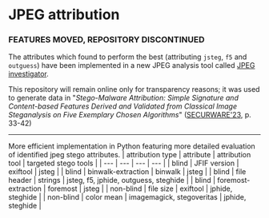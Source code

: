 # JPEG attribution
### FEATURES MOVED, REPOSITORY DISCONTINUED
The attributes which found to perform the best (attributing `jsteg`, `f5` and `outguess`) have been implemented in a new JPEG analysis tool called [JPEG investigator](https://github.com/birnbaum01/hiwi-jpeg-investigator).

This repository will remain online only for transparency reasons; it was used to generate data in "*Stego-Malware Attribution: Simple Signature and Content-based Features Derived and Validated from Classical
Image Steganalysis on Five Exemplary Chosen Algorithms*" ([SECURWARE'23](https://www.thinkmind.org/index.php?view=instance&instance=SECURWARE+2023), p. 33-42)

---
More efficient implementation in Python featuring more detailed evaluation of identified jpeg stego attributes.
| attribution type | attribute | attribution tool | targeted stego tools |
| --- | --- | --- | --- |
| blind | JFIF version | exiftool | jsteg |
| blind | binwalk-extraction | binwalk | jsteg |
| blind | file header | strings | jsteg, f5, jphide, outguess, steghide |
| blind | foremost-extraction | foremost | jsteg |
| non-blind | file size | exiftool | jphide, steghide |
| non-blind | color mean | imagemagick, stegoveritas | jphide, steghide |
